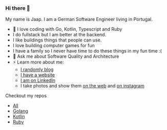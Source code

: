 ### Hi there 👋

My name is Jaap. I am a German Software Engineer living in Portugal.

- 🌱 I love coding with Go, Kotlin, Typescript and Ruby
- I do fullstack but I am better at the backend.
- I like buildings things that people can use.
- I love building computer games for fun
- I have a family so I never have time to do these things in my fun time :(
- 💬 Ask me about Software Quality and Architecture
- ⚡ Learn more about me:
  - [I randomly blog](https://dev.to/jgroeneveld)
  - [I have a website](http://jgroeneveld.de/)
  - [I am on LinkedIn](https://www.linkedin.com/in/jmgroeneveld/)
  - I take photos and show them [on the web](http://lichtsache.com/) and [on instagram](https://www.instagram.com/lichtsache/)

Checkout my repos
- [All](https://github.com/jgroeneveld?tab=repositories&q=&type=&sort=stargazers)
- [Golang](https://github.com/jgroeneveld?tab=repositories&q=&type=&language=go&sort=stargazers)
- [Kotlin](https://github.com/jgroeneveld?tab=repositories&q=&type=&language=kotlin&sort=stargazers)
- [Ruby](https://github.com/jgroeneveld?tab=repositories&q=&type=&language=ruby&sort=stargazers)


<!--
**jgroeneveld/jgroeneveld** is a ✨ _special_ ✨ repository because its `README.md` (this file) appears on your GitHub profile.

Here are some ideas to get you started:

- 🔭 I’m currently working on ...
- 🌱 I’m currently learning ...
- 👯 I’m looking to collaborate on ...
- 🤔 I’m looking for help with ...
- 💬 Ask me about ...
- 📫 How to reach me: ...
- 😄 Pronouns: ...
- ⚡ Fun fact: ...
-->
